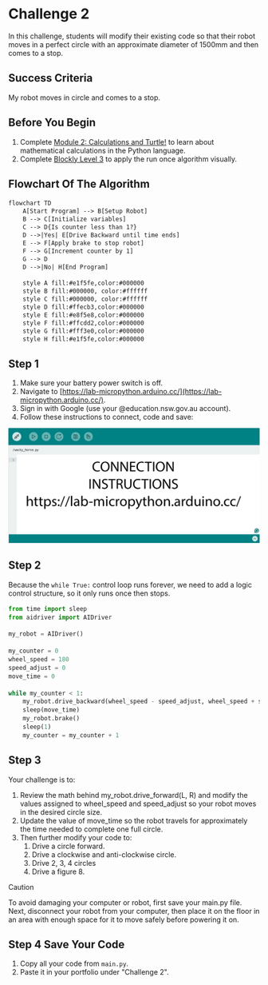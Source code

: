 # Challenge 2

In this challenge, students will modify their existing code so that their robot moves in a perfect circle with an approximate diameter of 1500mm and then comes to a stop.

## Success Criteria

My robot moves in circle and comes to a stop.

## Before You Begin

1. Complete [Module 2: Calculations and Turtle!](https://groklearning.com/learn/python-for-beginners/2/0/) to learn about mathematical calculations in the Python language.
2. Complete [Blockly Level 3](https://blockly.games/maze?lang=en&level=3&&skin=0) to apply the run once algorithm visually.

## Flowchart Of The Algorithm

```mermaid
flowchart TD
    A[Start Program] --> B[Setup Robot]
    B --> C[Initialize variables]
    C --> D{Is counter less than 1?}
    D -->|Yes| E[Drive Backward until time ends]
    E --> F[Apply brake to stop robot]
    F --> G[Increment counter by 1]
    G --> D
    D -->|No| H[End Program]

    style A fill:#e1f5fe,color:#000000
    style B fill:#000000, color:#ffffff
    style C fill:#000000, color:#ffffff
    style D fill:#ffecb3,color:#000000
    style E fill:#e8f5e8,color:#000000
    style F fill:#ffcdd2,color:#000000
    style G fill:#fff3e0,color:#000000
    style H fill:#e1f5fe,color:#000000
```

## Step 1

1. Make sure your battery power switch is off.
2. Navigate to [https://lab-micropython.arduino.cc/](https://lab-micropython.arduino.cc/).
3. Sign in with Google (use your @education.nsw.gov.au account).
4. Follow these instructions to connect, code and save:

![Animated connection instructions](images/instructions.gif "Animated connection instructions")

## Step 2

Because the `while True:` control loop runs forever, we need to add a logic control structure, so it only runs once then stops.

```python
from time import sleep
from aidriver import AIDriver

my_robot = AIDriver()

my_counter = 0
wheel_speed = 180
speed_adjust = 0
move_time = 0

while my_counter < 1:
    my_robot.drive_backward(wheel_speed - speed_adjust, wheel_speed + speed_adjust)
    sleep(move_time)
    my_robot.brake()
    sleep(1)
    my_counter = my_counter + 1
```

## Step 3

Your challenge is to:

1. Review the math behind my_robot.drive_forward(L, R) and modify the values assigned to wheel_speed and speed_adjust so your robot moves in the desired circle size.
2. Update the value of move_time so the robot travels for approximately the time needed to complete one full circle.
3. Then further modify your code to:
   1. Drive a circle forward.
   2. Drive a clockwise and anti-clockwise circle.
   3. Drive 2, 3, 4 circles
   4. Drive a figure 8.

> [!Caution]
> To avoid damaging your computer or robot, first save your main.py file. Next, disconnect your robot from your computer, then place it on the floor in an area with enough space for it to move safely before powering it on.

## Step 4 Save Your Code

1. Copy all your code from `main.py`.
2. Paste it in your portfolio under "Challenge 2".

